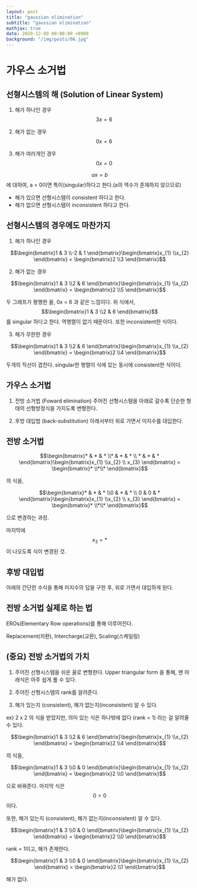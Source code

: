 ```yaml
---
layout: post
title: "gaussian elimination"
subtitle: "gaussian elimination"
mathjax: true
date: 2020-12-09 00:00:00 +0900
background: "/img/posts/06.jpg"
---
```


# 가우스 소거법

## 선형시스템의 해 (Solution of Linear System)

1. 해가 하나인 경우
   $$3x = 6$$

2. 해가 없는 경우
   $$0x = 6$$

3. 해가 여러개인 경우
   $$0x = 0$$

$$ax = b$$ 에 대하여, a = 0이면 특이(singular)하다고 한다.(a의 역수가 존재하지 않으므로)

- 해가 있으면 선형시스템이 consistent 하다고 한다.
- 해가 없으면 선형시스템이 inconsistent 하다고 한다.

## 선형시스템의 경우에도 마찬가지

1. 해가 하나인 경우

$$\begin{bmatrix}1 & 3 \\-2 & 1 \end{bmatrix}\begin{bmatrix}x_{1} \\x_{2} \end{bmatrix} = \begin{bmatrix}2 \\3 \end{bmatrix}$$

2. 해가 없는 경우

$$\begin{bmatrix}1 & 3 \\2 & 6 \end{bmatrix}\begin{bmatrix}x_{1} \\x_{2} \end{bmatrix} = \begin{bmatrix}2 \\5 \end{bmatrix}$$

두 그래프가 평행한 꼴, 0x = 6 과 같은 느낌이다. 위 식에서, $$\begin{bmatrix}1 & 3 \\2 & 6 \end{bmatrix}$$ 를 singular 하다고 한다. 역행렬이 없기 때문이다. 또한 inconsistent한 식이다.

3. 해가 무한한 경우

$$\begin{bmatrix}1 & 3 \\2 & 6 \end{bmatrix}\begin{bmatrix}x_{1} \\x_{2} \end{bmatrix} = \begin{bmatrix}2 \\4 \end{bmatrix}$$

두개의 직선이 겹친다. singular한 행렬이 식에 있는 동시에 consistent한 식이다.

## 가우스 소거법

1. 전방 소거법 (Foward elimination)
   주어진 선형시스템을 아래로 갈수록 단순한 형태의 선형방정식을 가지도록 변형한다.

2. 후방 대입법 (back-substitution)
   아래서부터 위로 가면서 미지수를 대입한다.

## 전방 소거법

$$\begin{bmatrix}* & * & * \\* & * & * \\ * & * & * \end{bmatrix}\begin{bmatrix}x_{1} \\x_{2} \\ x_{3} \end{bmatrix} = \begin{bmatrix}* \\*\\* \end{bmatrix}$$

의 식을,

$$\begin{bmatrix}* & * & * \\0 & * & * \\ 0 & 0 & * \end{bmatrix}\begin{bmatrix}x_{1} \\x_{2} \\ x_{3} \end{bmatrix} = \begin{bmatrix}* \\*\\* \end{bmatrix}$$

으로 변경하는 과정.

마지막에 $$x_{3} = *$$ 이 나오도록 식이 변경된 것.

## 후방 대입법

아래의 간단한 수식을 통해 미지수의 답을 구한 후, 위로 가면서 대입하게 된다.

## 전방 소거법 실제로 하는 법

EROs(Elementary Row operations)를 통해 이루어진다.

Replacement(치환), Intercharge(교환), Scaling(스케일링)

## (중요) 전방 소거법의 가치

1. 주어진 선형시스템을 쉬운 꼴로 변형한다.
   Upper triangular form 을 통해, 맨 아래식은 아주 쉽게 풀 수 있다.

2. 주어진 선형시스템의 rank를 알려준다.

3. 해가 있는지 (consistent), 해가 없는지(inconsistent) 알 수 있다.

ex) 2 x 2 의 식을 받았지만, 의미 있는 식은 하나밖에 없다 (rank = 1) 라는 걸 알려줄 수 있다.

$$\begin{bmatrix}1 & 3 \\2 & 6 \end{bmatrix}\begin{bmatrix}x_{1} \\x_{2} \end{bmatrix} = \begin{bmatrix}2 \\4 \end{bmatrix}$$

의 식을,

$$\begin{bmatrix}1 & 3 \\0 & 0 \end{bmatrix}\begin{bmatrix}x_{1} \\x_{2} \end{bmatrix} = \begin{bmatrix}2 \\0 \end{bmatrix}$$

으로 바꿔준다. 마지막 식은 $$0=0$$ 이다.

또한, 해가 있는지 (consistent), 해가 없는지(inconsistent) 알 수 있다.

$$\begin{bmatrix}1 & 3 \\0 & 0 \end{bmatrix}\begin{bmatrix}x_{1} \\x_{2} \end{bmatrix} = \begin{bmatrix}2 \\0 \end{bmatrix}$$

rank = 1이고, 해가 존재한다.

$$\begin{bmatrix}1 & 3 \\0 & 0 \end{bmatrix}\begin{bmatrix}x_{1} \\x_{2} \end{bmatrix} = \begin{bmatrix}2 \\1 \end{bmatrix}$$

해가 없다.
